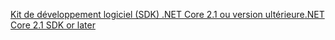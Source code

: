 [<span data-ttu-id="909d1-101">Kit de développement logiciel (SDK) .NET Core 2.1 ou version ultérieure</span><span class="sxs-lookup"><span data-stu-id="909d1-101">.NET Core 2.1 SDK or later</span></span>](https://dotnet.microsoft.com/download/dotnet-core)
